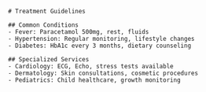 
            # Treatment Guidelines

            ## Common Conditions
            - Fever: Paracetamol 500mg, rest, fluids
            - Hypertension: Regular monitoring, lifestyle changes
            - Diabetes: HbA1c every 3 months, dietary counseling

            ## Specialized Services
            - Cardiology: ECG, Echo, stress tests available
            - Dermatology: Skin consultations, cosmetic procedures
            - Pediatrics: Child healthcare, growth monitoring
          